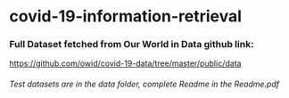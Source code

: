 # covid-19-information-retrieval

### Full Dataset fetched from Our World in Data github link:
https://github.com/owid/covid-19-data/tree/master/public/data 

###### Test datasets are in the data folder, complete Readme in the Readme.pdf
